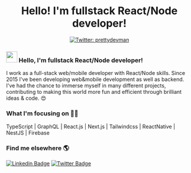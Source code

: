 <h1 align="center">Hello! I'm fullstack React/Node developer!</h1>

<p align="center">
  <a href="https://twitter.com/prettydevman" target="_blank">
    <img alt="Twitter: prettydevman" src="https://img.shields.io/twitter/follow/prettydevman.svg?style=social" />
  </a>
</p>

### <img src="https://media.giphy.com/media/hvRJCLFzcasrR4ia7z/giphy.gif" width="30px"> Hello, I'm fullstack React/Node developer!

I work as a full-stack web/mobile developer with React/Node skills.
Since 2015 I've been developing web&mobile development as well as backend. I've had the chance to immerse myself in many different projects, contributing to making this world more fun and efficient through brilliant ideas & code. 😍

### What I'm focusing on 👨‍💻

TypeScript | GraphQL | React.js | Next.js | Tailwindcss | ReactNative | NestJS | Firebase

### Find me elsewhere 🌎

[![Linkedin Badge](https://img.shields.io/badge/-LinkedIn-blue?style=flat-square&logo=Linkedin&logoColor=white&link=https://www.linkedin.com/in/prettydevman/)](https://www.linkedin.com/in/prettydevman/)  [![Twitter Badge](https://img.shields.io/badge/-Twitter-1ca0f1?style=flat-square&labelColor=1ca0f1&logo=twitter&logoColor=white&link=https://twitter.com/prettydevman)](https://twitter.com/prettydevman)


<!-- **[pretty.dev](https://www.pretty.dev/)** -->
